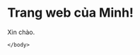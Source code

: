 <html>
    <head>
        <title>Read My Books</title>
    </head>
    <body>
        <h1>Trang web của Minh!</h1>
        <p>Xin chào.</p>
        
    </body>

    
</html>
